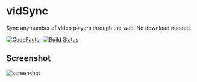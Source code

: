 # vidSync
Sync any number of video players through the web. No download needed.


[![CodeFactor](https://www.codefactor.io/repository/github/rb28z2/vidsync/badge)](https://www.codefactor.io/repository/github/rb28z2/vidsync) [![Build Status](https://travis-ci.com/rb28z2/vidSync.svg?branch=master)](https://travis-ci.com/rb28z2/vidSync)

## Screenshot
![screenshot](https://i.imgur.com/s4ZJYZH.png)
